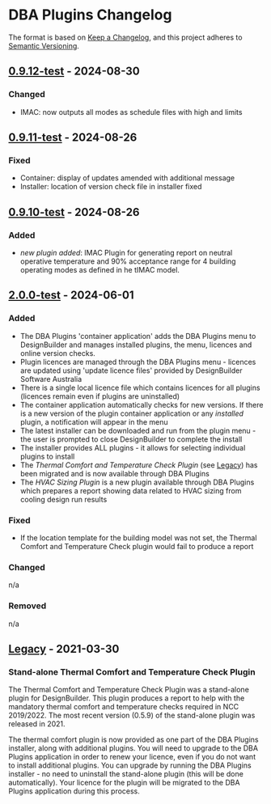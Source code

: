 # DBA Plugins Changelog

The format is based on [Keep a Changelog](https://keepachangelog.com/en/1.1.0/),
and this project adheres to [Semantic Versioning](https://semver.org/spec/v2.0.0.html).

<!---## [Unreleased]

### Added



### Changed



### Removed

--->

<!--- ## [2.0.1] - 2023-03-05   

### Fixed                
- Some bug fix           --->
## [0.9.12-test] - 2024-08-30

### Changed
- IMAC: now outputs all modes as schedule files with high and limits

## [0.9.11-test] - 2024-08-26

### Fixed
- Container: display of updates amended with additional message
- Installer: location of version check file in installer fixed


## [0.9.10-test] - 2024-08-26

### Added
- *new plugin added*: IMAC Plugin for generating report on neutral operative temperature and 90% acceptance range for 4 building operating modes as defined in he tIMAC model.  

## [2.0.0-test] - 2024-06-01

### Added
- The DBA Plugins 'container application' adds the DBA Plugins menu to DesignBuilder and manages installed plugins, the menu, licences and online version checks.
- Plugin licences are managed through the DBA Plugins menu - licences are updated using 'update licence files' provided by DesignBuilder Software Australia
- There is a single local licence file which contains licences for all plugins (licences remain even if plugins are uninstalled)
- The container application automatically checks for new versions.  If there is a new version of the plugin container application or any _installed_ plugin, a notification will appear in the menu
- The latest installer can be downloaded and run from the plugin menu - the user is prompted to close DesignBuilder to complete the install
- The installer provides ALL plugins - it allows for selecting individual plugins to install
- The *Thermal Comfort and Temperature Check Plugin* (see [Legacy]) has been migrated and is now available through DBA Plugins
- The *HVAC Sizing Plugin* is a new plugin available through DBA Plugins which prepares a report showing data related to HVAC sizing from cooling design run results

### Fixed
- If the location template for the building model was not set, the Thermal Comfort and Temperature Check plugin would fail to produce a report

### Changed
n/a

### Removed
n/a 

## [Legacy] - 2021-03-30

### Stand-alone Thermal Comfort and Temperature Check Plugin
The Thermal Comfort and Temperature Check Plugin was a stand-alone plugin for DesignBuilder.
This plugin produces a report to help with the mandatory thermal comfort and temperature checks required in NCC 2019/2022.
The most recent version (0.5.9) of the stand-alone plugin was released in 2021. 

The thermal comfort plugin is now provided as one part of the DBA Plugins installer, along with additional plugins.
You will need to upgrade to the DBA Plugins application in order to renew your licence, even if you
do not want to install additional plugins.
You can upgrade by running the DBA Plugins installer - no need to uninstall the stand-alone plugin (this will be done automatically).
Your licence for the plugin will be migrated to the DBA Plugins application during this process.



[unreleased]: https://github.com/RebeccaPowles/DBAPlugins
<!--- [2.0.1]: https://github.com/RebeccaPowles/DBAPlugins/compare/v2.0.0-test...v2.0.1  --->
[0.9.12-test]:https://github.com/RebeccaPowles/DBAPlugins/releases/tag/v0.9.12-test
[0.9.11-test]:https://github.com/RebeccaPowles/DBAPlugins/releases/tag/v0.9.11-test
[0.9.10-test]:https://github.com/RebeccaPowles/DBAPlugins/releases/tag/v0.9.10-test
[2.0.0-test]:https://github.com/RebeccaPowles/DBAPlugins/releases/tag/v2.0.0-test
[Legacy]:https://designbuilder.com.au/ncc-2019-temperature-range-check-and-thermal-comfort-plugin